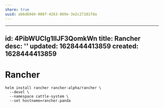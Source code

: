 ```yaml
---
share: true
uuid: ab6d69d4-008f-4263-869e-3e2c27181fda
---
```

---
id: 4PibWUCIg1lIJF3QomkWn
title: Rancher
desc: ''
updated: 1628444413859
created: 1628444413859
---
# Rancher
    helm install rancher rancher-alpha/rancher \
      --devel \
      --namespace cattle-system \
      --set hostname=rancher.panda
